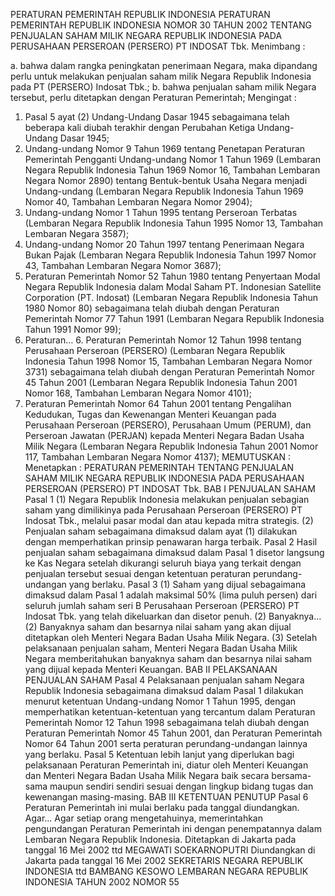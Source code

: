  PERATURAN PEMERINTAH REPUBLIK INDONESIA PERATURAN PEMERINTAH REPUBLIK INDONESIA NOMOR 30 TAHUN 2002 TENTANG PENJUALAN SAHAM MILIK NEGARA REPUBLIK INDONESIA PADA PERUSAHAAN PERSEROAN (PERSERO) PT INDOSAT Tbk.
Menimbang :

a. bahwa dalam rangka peningkatan penerimaan Negara, maka dipandang perlu untuk melakukan penjualan saham milik Negara Republik Indonesia pada PT (PERSERO) Indosat Tbk.;
b. bahwa penjualan saham milik Negara tersebut, perlu ditetapkan dengan Peraturan Pemerintah;
Mengingat :

1. Pasal 5 ayat (2) Undang-Undang Dasar 1945 sebagaimana telah beberapa kali diubah terakhir dengan Perubahan Ketiga Undang-Undang Dasar 1945;
2. Undang-undang Nomor 9 Tahun 1969 tentang Penetapan Peraturan Pemerintah Pengganti Undang-undang Nomor 1 Tahun 1969 (Lembaran Negara Republik Indonesia Tahun 1969 Nomor 16, Tambahan Lembaran Negara Nomor 2890) tentang Bentuk-bentuk Usaha Negara menjadi Undang-undang (Lembaran Negara Republik Indonesia Tahun 1969 Nomor 40, Tambahan Lembaran Negara Nomor 2904);
3. Undang-undang Nomor 1 Tahun 1995 tentang Perseroan Terbatas (Lembaran Negara Republik Indonesia Tahun 1995 Nomor 13, Tambahan Lembaran Negara 3587);
4. Undang-undang Nomor 20 Tahun 1997 tentang Penerimaan Negara Bukan Pajak (Lembaran Negara Republik Indonesia Tahun 1997 Nomor 43, Tambahan Lembaran Negara Nomor 3687);
5. Peraturan Pemerintah Nomor 52 Tahun 1980 tentang Penyertaan Modal Negara Republik Indonesia dalam Modal Saham PT. Indonesian Satellite Corporation (PT. Indosat) (Lembaran Negara Republik Indonesia Tahun 1980 Nomor 80) sebagaimana telah diubah dengan Peraturan Pemerintah Nomor 77 Tahun 1991 (Lembaran Negara Republik Indonesia Tahun 1991 Nomor 99);
6. Peraturan… 6. Peraturan Pemerintah Nomor 12 Tahun 1998 tentang Perusahaan Perseroan (PERSERO) (Lembaran Negara Republik Indonesia Tahun 1998 Nomor 15, Tambahan Lembaran Negara Nomor 3731) sebagaimana telah diubah dengan Peraturan Pemerintah Nomor 45 Tahun 2001 (Lembaran Negara Republik Indonesia Tahun 2001 Nomor 168, Tambahan Lembaran Negara Nomor 4101);
7. Peraturan Pemerintah Nomor 64 Tahun 2001 tentang Pengalihan Kedudukan, Tugas dan Kewenangan Menteri Keuangan pada Perusahaan Perseroan (PERSERO), Perusahaan Umum (PERUM), dan Perseroan Jawatan (PERJAN) kepada Menteri Negara Badan Usaha Milik Negara (Lembaran Negara Republik Indonesia Tahun 2001 Nomor 117, Tambahan Lembaran Negara Nomor 4137);
MEMUTUSKAN :
 Menetapkan : PERATURAN PEMERINTAH TENTANG PENJUALAN SAHAM MILIK NEGARA REPUBLIK INDONESIA PADA PERUSAHAAN PERSEROAN (PERSERO) PT INDOSAT Tbk.
BAB I PENJUALAN SAHAM
Pasal 1
(1) Negara Republik Indonesia melakukan penjualan sebagian saham yang dimilikinya pada Perusahaan Perseroan (PERSERO) PT Indosat Tbk., melalui pasar modal dan atau kepada mitra strategis.
(2) Penjualan saham sebagaimana dimaksud dalam ayat (1) dilakukan dengan memperhatikan prinsip penawaran harga terbaik.
Pasal 2
Hasil penjualan saham sebagaimana dimaksud dalam Pasal 1 disetor langsung ke Kas Negara setelah dikurangi seluruh biaya yang terkait dengan penjualan tersebut sesuai dengan ketentuan peraturan perundang-undangan yang berlaku.
Pasal 3
(1) Saham yang dijual sebagaimana dimaksud dalam Pasal 1 adalah maksimal 50% (lima puluh persen) dari seluruh jumlah saham seri B Perusahaan Perseroan (PERSERO) PT Indosat Tbk. yang telah dikeluarkan dan disetor penuh.
(2) Banyaknya...
(2) Banyaknya saham dan besarnya nilai saham yang akan dijual ditetapkan oleh Menteri Negara Badan Usaha Milik Negara.
(3) Setelah pelaksanaan penjualan saham, Menteri Negara Badan Usaha Milik Negara memberitahukan banyaknya saham dan besarnya nilai saham yang dijual kepada Menteri Keuangan.
BAB II PELAKSANAAN PENJUALAN SAHAM
Pasal 4
Pelaksanaan penjualan saham Negara Republik Indonesia sebagaimana dimaksud dalam Pasal 1 dilakukan menurut ketentuan Undang-undang Nomor 1 Tahun 1995, dengan memperhatikan ketentuan-ketentuan yang tercantum dalam Peraturan Pemerintah Nomor 12 Tahun 1998 sebagaimana telah diubah dengan Peraturan Pemerintah Nomor 45 Tahun 2001, dan Peraturan Pemerintah Nomor 64 Tahun 2001 serta peraturan perundang-undangan lainnya yang berlaku.
Pasal 5
Ketentuan lebih lanjut yang diperlukan bagi pelaksanaan Peraturan Pemerintah ini, diatur oleh Menteri Keuangan dan Menteri Negara Badan Usaha Milik Negara baik secara bersama-sama maupun sendiri sendiri sesuai dengan lingkup bidang tugas dan kewenangan masing-masing.
BAB III KETENTUAN PENUTUP
Pasal 6
Peraturan Pemerintah ini mulai berlaku pada tanggal diundangkan. Agar...
Agar setiap orang mengetahuinya, memerintahkan pengundangan Peraturan Pemerintah ini dengan penempatannya dalam Lembaran Negara Republik Indonesia. Ditetapkan di Jakarta pada tanggal 16 Mei 2002 ttd MEGAWATI SOEKARNOPUTRI Diundangkan di Jakarta pada tanggal 16 Mei 2002 SEKRETARIS NEGARA REPUBLIK INDONESIA ttd BAMBANG KESOWO LEMBARAN NEGARA REPUBLIK INDONESIA TAHUN 2002 NOMOR 55